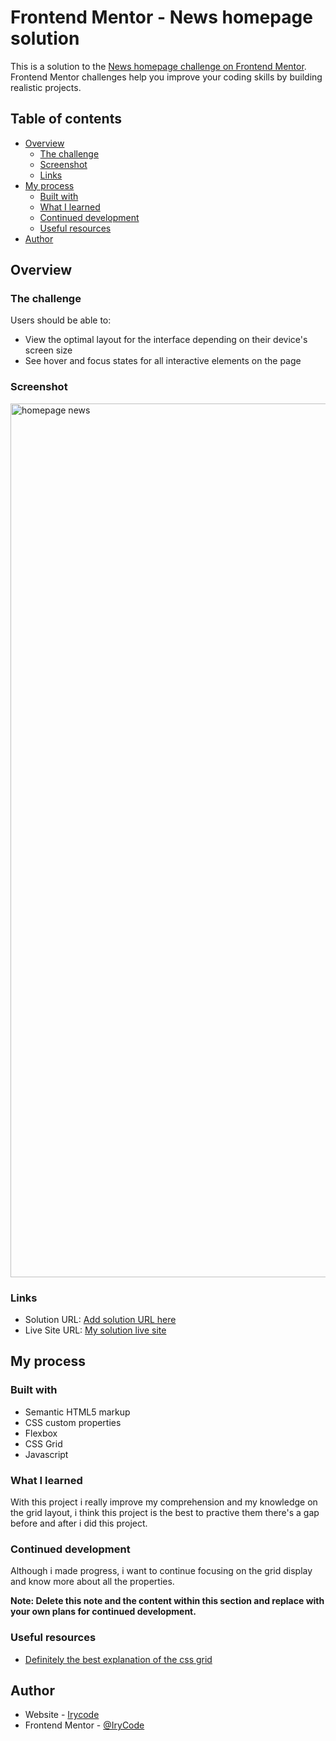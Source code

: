 # Frontend Mentor - News homepage solution

This is a solution to the [News homepage challenge on Frontend Mentor](https://www.frontendmentor.io/challenges/news-homepage-H6SWTa1MFl). Frontend Mentor challenges help you improve your coding skills by building realistic projects. 

## Table of contents

- [Overview](#overview)
  - [The challenge](#the-challenge)
  - [Screenshot](#screenshot)
  - [Links](#links)
- [My process](#my-process)
  - [Built with](#built-with)
  - [What I learned](#what-i-learned)
  - [Continued development](#continued-development)
  - [Useful resources](#useful-resources)
- [Author](#author)

## Overview

### The challenge

Users should be able to:

- View the optimal layout for the interface depending on their device's screen size
- See hover and focus states for all interactive elements on the page

### Screenshot
<img width="1398" alt="homepage news" src="https://user-images.githubusercontent.com/86270481/231308357-5fd3f23a-7e04-4ec3-9c7e-a94bd41e457a.png">

### Links

- Solution URL: [Add solution URL here](https://your-solution-url.com)
- Live Site URL: [My solution live site](https://irycode.github.io/News-homepage/)

## My process

### Built with

- Semantic HTML5 markup
- CSS custom properties
- Flexbox
- CSS Grid
- Javascript

### What I learned

With this project i really improve my comprehension and my knowledge on the grid layout, i think this project is the best to practive them there's a gap before and after i did this project.

### Continued development

Although i made progress, i want to continue focusing on the grid display and know more about all the properties.

**Note: Delete this note and the content within this section and replace with your own plans for continued development.**

### Useful resources

- [Definitely the best explanation of the css grid](https://www.youtube.com/watch?v=rg7Fvvl3taU)

## Author

- Website - [Irycode](https:/github.com/IryCode)
- Frontend Mentor - [@IryCode](https://www.frontendmentor.io/profile/IryCode)

